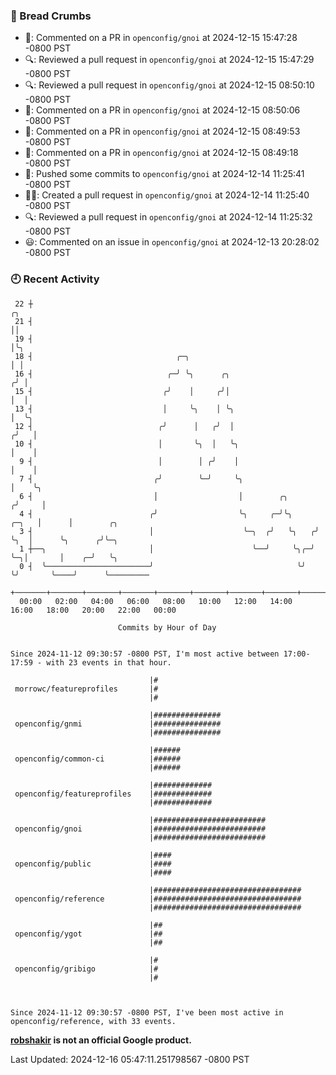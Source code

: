### 🍞 Bread Crumbs

 * 💬: Commented on a PR in  `openconfig/gnoi` at 2024-12-15 15:47:28 -0800 PST
 * 🔍: Reviewed a pull request in  `openconfig/gnoi` at 2024-12-15 15:47:29 -0800 PST
 * 🔍: Reviewed a pull request in  `openconfig/gnoi` at 2024-12-15 08:50:10 -0800 PST
 * 💬: Commented on a PR in  `openconfig/gnoi` at 2024-12-15 08:50:06 -0800 PST
 * 💬: Commented on a PR in  `openconfig/gnoi` at 2024-12-15 08:49:53 -0800 PST
 * 💬: Commented on a PR in  `openconfig/gnoi` at 2024-12-15 08:49:18 -0800 PST
 * 🚢: Pushed some commits to `openconfig/gnoi` at 2024-12-14 11:25:41 -0800 PST
 * ✍🏼: Created a pull request in `openconfig/gnoi` at 2024-12-14 11:25:40 -0800 PST
 * 🔍: Reviewed a pull request in  `openconfig/gnoi` at 2024-12-14 11:25:32 -0800 PST
 * 😃: Commented on an issue in `openconfig/gnoi` at 2024-12-13 20:28:02 -0800 PST

### 🕘 Recent Activity
```
 22 ┼                                                                        ╭╮
 21 ┤                                                                        ││
 19 ┤                                                                        │╰╮
 18 ┤                                ╭─╮                                     │ │
 16 ┤                              ╭─╯ ╰╮      ╭╮                           ╭╯ │
 15 ┤                             ╭╯    │     ╭╯│                           │  │
 13 ┤                             │     ╰╮    │ ╰╮                          │  ╰╮
 12 ┤                            ╭╯      │   ╭╯  │                         ╭╯   │
 10 ┤                            │       ╰╮  │   ╰╮                        │    │
  9 ┤                            │        │ ╭╯    │                        │    │
  7 ┤                           ╭╯        ╰─╯     ╰╮                       │    ╰╮
  6 ┤                           │                  │        ╭╮            ╭╯     │
  4 ┤                          ╭╯                  ╰╮     ╭─╯╰╮     ╭─╮   │      │        ╭╮
  3 ┤                          │                    ╰─╮  ╭╯   ╰╮   ╭╯ ╰╮  │      ╰╮      ╭╯╰─╮
  1 ┼──╮                       │                      ╰──╯     ╰╮╭─╯   ╰─╮│       │    ╭─╯   ╰╮
  0 ┤  ╰───────────────────────╯                                ╰╯       ╰╯       ╰────╯      ╰─────────
    +───────+───────+───────+───────+───────+───────+───────+───────+───────+───────+───────+───────+────
  00:00   02:00   04:00   06:00   08:00   10:00   12:00   14:00   16:00   18:00   20:00   22:00   00:00   

						Commits by Hour of Day


Since 2024-11-12 09:30:57 -0800 PST, I'm most active between 17:00-17:59 - with 23 events in that hour.

```



```
                               |#
 morrowc/featureprofiles       |#
                               |#

                               |###############
 openconfig/gnmi               |###############
                               |###############

                               |######
 openconfig/common-ci          |######
                               |######

                               |#############
 openconfig/featureprofiles    |#############
                               |#############

                               |#########################
 openconfig/gnoi               |#########################
                               |#########################

                               |####
 openconfig/public             |####
                               |####

                               |#################################
 openconfig/reference          |#################################
                               |#################################

                               |##
 openconfig/ygot               |##
                               |##

                               |#
 openconfig/gribigo            |#
                               |#



Since 2024-11-12 09:30:57 -0800 PST, I've been most active in openconfig/reference, with 33 events.

```
**[robshakir](mailto:robjs@google.com) is not an official Google product.**  


Last Updated: 2024-12-16 05:47:11.251798567 -0800 PST
